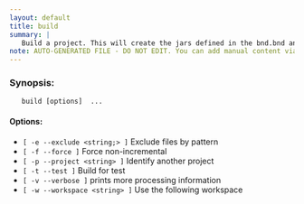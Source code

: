 ```yaml
---
layout: default
title: build
summary: |
   Build a project. This will create the jars defined in the bnd.bnd and sub-builders.
note: AUTO-GENERATED FILE - DO NOT EDIT. You can add manual content via same filename in _ext sub-folder. 
---
```


### Synopsis: 
	   build [options]  ...


#### Options: 
- `[ -e --exclude <string;> ]` Exclude files by pattern
- `[ -f --force ]` Force non-incremental
- `[ -p --project <string> ]` Identify another project
- `[ -t --test ]` Build for test
- `[ -v --verbose ]` prints more processing information
- `[ -w --workspace <string> ]` Use the following workspace

